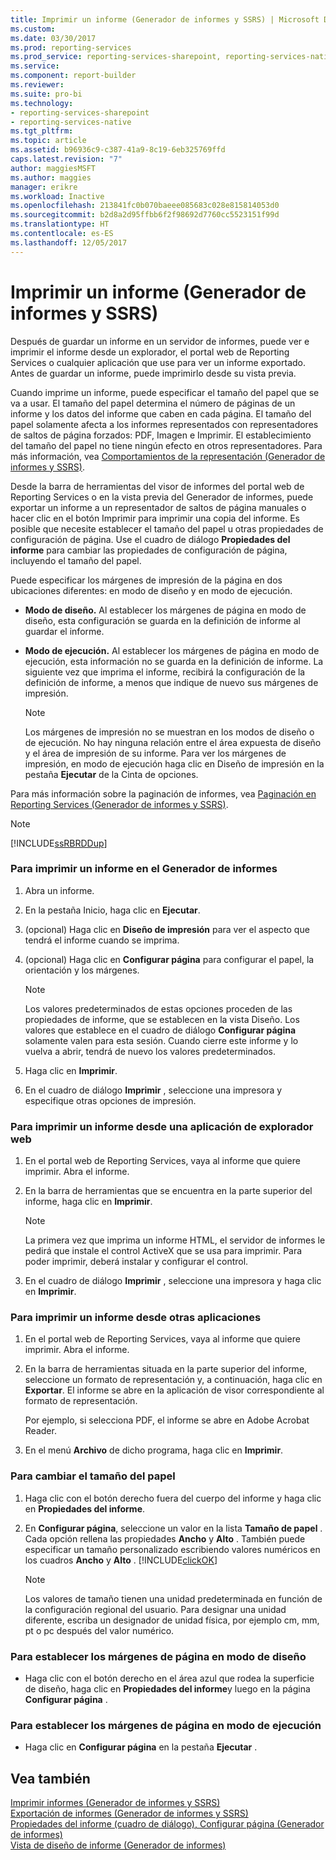 ```yaml
---
title: Imprimir un informe (Generador de informes y SSRS) | Microsoft Docs
ms.custom: 
ms.date: 03/30/2017
ms.prod: reporting-services
ms.prod_service: reporting-services-sharepoint, reporting-services-native
ms.service: 
ms.component: report-builder
ms.reviewer: 
ms.suite: pro-bi
ms.technology:
- reporting-services-sharepoint
- reporting-services-native
ms.tgt_pltfrm: 
ms.topic: article
ms.assetid: b96936c9-c387-41a9-8c19-6eb325769ffd
caps.latest.revision: "7"
author: maggiesMSFT
ms.author: maggies
manager: erikre
ms.workload: Inactive
ms.openlocfilehash: 213841fc0b070baeee085683c028e815814053d0
ms.sourcegitcommit: b2d8a2d95ffbb6f2f98692d7760cc5523151f99d
ms.translationtype: HT
ms.contentlocale: es-ES
ms.lasthandoff: 12/05/2017
---
```

# <a name="print-a-report-report-builder-and-ssrs"></a>Imprimir un informe (Generador de informes y SSRS)
  Después de guardar un informe en un servidor de informes, puede ver e imprimir el informe desde un explorador, el portal web de Reporting Services o cualquier aplicación que use para ver un informe exportado. Antes de guardar un informe, puede imprimirlo desde su vista previa.  
  
 Cuando imprime un informe, puede especificar el tamaño del papel que se va a usar. El tamaño del papel determina el número de páginas de un informe y los datos del informe que caben en cada página. El tamaño del papel solamente afecta a los informes representados con representadores de saltos de página forzados: PDF, Imagen e Imprimir. El establecimiento del tamaño del papel no tiene ningún efecto en otros representadores. Para más información, vea [Comportamientos de la representación &#40;Generador de informes y SSRS&#41;](../../reporting-services/report-design/rendering-behaviors-report-builder-and-ssrs.md).  
  
 Desde la barra de herramientas del visor de informes del portal web de Reporting Services o en la vista previa del Generador de informes, puede exportar un informe a un representador de saltos de página manuales o hacer clic en el botón Imprimir para imprimir una copia del informe. Es posible que necesite establecer el tamaño del papel u otras propiedades de configuración de página. Use el cuadro de diálogo **Propiedades del informe** para cambiar las propiedades de configuración de página, incluyendo el tamaño del papel.  
  
 Puede especificar los márgenes de impresión de la página en dos ubicaciones diferentes: en modo de diseño y en modo de ejecución.  
  
-   **Modo de diseño.** Al establecer los márgenes de página en modo de diseño, esta configuración se guarda en la definición de informe al guardar el informe.  
  
-   **Modo de ejecución.** Al establecer los márgenes de página en modo de ejecución, esta información no se guarda en la definición de informe. La siguiente vez que imprima el informe, recibirá la configuración de la definición de informe, a menos que indique de nuevo sus márgenes de impresión.  
  
    > [!NOTE]  
    >  Los márgenes de impresión no se muestran en los modos de diseño o de ejecución. No hay ninguna relación entre el área expuesta de diseño y el área de impresión de su informe. Para ver los márgenes de impresión, en modo de ejecución haga clic en Diseño de impresión en la pestaña **Ejecutar** de la Cinta de opciones.  
  
 Para más información sobre la paginación de informes, vea [Paginación en Reporting Services &#40;Generador de informes y SSRS&#41;](../../reporting-services/report-design/pagination-in-reporting-services-report-builder-and-ssrs.md).  
  
> [!NOTE]  
>  [!INCLUDE[ssRBRDDup](../../includes/ssrbrddup-md.md)]  
  
### <a name="to-print-a-report-in-report-builder"></a>Para imprimir un informe en el Generador de informes  
  
1.  Abra un informe.  
  
2.  En la pestaña Inicio, haga clic en **Ejecutar**.  
  
3.  (opcional) Haga clic en **Diseño de impresión** para ver el aspecto que tendrá el informe cuando se imprima.  
  
4.  (opcional) Haga clic en **Configurar página** para configurar el papel, la orientación y los márgenes.  
  
    > [!NOTE]  
    >  Los valores predeterminados de estas opciones proceden de las propiedades de informe, que se establecen en la vista Diseño. Los valores que establece en el cuadro de diálogo **Configurar página** solamente valen para esta sesión. Cuando cierre este informe y lo vuelva a abrir, tendrá de nuevo los valores predeterminados.  
  
5.  Haga clic en **Imprimir**.  
  
6.  En el cuadro de diálogo **Imprimir** , seleccione una impresora y especifique otras opciones de impresión.  
  
### <a name="to-print-a-report-from-a-web-browser-application"></a>Para imprimir un informe desde una aplicación de explorador web  
  
1.  En el portal web de Reporting Services, vaya al informe que quiere imprimir. Abra el informe.  
  
3.  En la barra de herramientas que se encuentra en la parte superior del informe, haga clic en **Imprimir**.  
  
    > [!NOTE]  
    >  La primera vez que imprima un informe HTML, el servidor de informes le pedirá que instale el control ActiveX que se usa para imprimir. Para poder imprimir, deberá instalar y configurar el control.  
  
4.  En el cuadro de diálogo **Imprimir** , seleccione una impresora y haga clic en **Imprimir**.  
  
### <a name="to-print-a-report-from-other-applications"></a>Para imprimir un informe desde otras aplicaciones  
  
1.  En el portal web de Reporting Services, vaya al informe que quiere imprimir. Abra el informe.  
  
2.  En la barra de herramientas situada en la parte superior del informe, seleccione un formato de representación y, a continuación, haga clic en **Exportar**. El informe se abre en la aplicación de visor correspondiente al formato de representación.  
  
     Por ejemplo, si selecciona PDF, el informe se abre en Adobe Acrobat Reader.  
  
3.  En el menú **Archivo** de dicho programa, haga clic en **Imprimir**.  
  
### <a name="to-change-paper-size"></a>Para cambiar el tamaño del papel  
  
1.  Haga clic con el botón derecho fuera del cuerpo del informe y haga clic en **Propiedades del informe**.  
  
2.  En **Configurar página**, seleccione un valor en la lista **Tamaño de papel** . Cada opción rellena las propiedades **Ancho** y **Alto** . También puede especificar un tamaño personalizado escribiendo valores numéricos en los cuadros **Ancho** y **Alto** . [!INCLUDE[clickOK](../../includes/clickok-md.md)]  
  
    > [!NOTE]  
    >  Los valores de tamaño tienen una unidad predeterminada en función de la configuración regional del usuario. Para designar una unidad diferente, escriba un designador de unidad física, por ejemplo cm, mm, pt o pc después del valor numérico.  
  
### <a name="to-set-page-margins-in-design-mode"></a>Para establecer los márgenes de página en modo de diseño  
  
-   Haga clic con el botón derecho en el área azul que rodea la superficie de diseño, haga clic en **Propiedades del informe**y luego en la página **Configurar página** .  
  
### <a name="to-set-page-margins-in-run-mode"></a>Para establecer los márgenes de página en modo de ejecución  
  
-   Haga clic en **Configurar página** en la pestaña **Ejecutar** .  
  
## <a name="see-also"></a>Vea también  
 [Imprimir informes &#40;Generador de informes y SSRS&#41;](../../reporting-services/report-builder/print-reports-report-builder-and-ssrs.md)   
 [Exportación de informes &#40;Generador de informes y SSRS&#41;](../../reporting-services/report-builder/export-reports-report-builder-and-ssrs.md)   
 [Propiedades del informe (cuadro de diálogo), Configurar página &#40;Generador de informes&#41;](http://msdn.microsoft.com/library/eb3b5d01-7b82-4808-a58b-9e096742f8c6)   
 [Vista de diseño de informe &#40;Generador de informes&#41;](../../reporting-services/report-builder/report-design-view-report-builder.md)  
  
  
